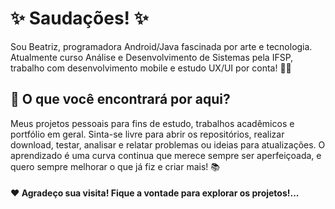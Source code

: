 # ✨ Saudações! ✨
Sou Beatriz, programadora Android/Java fascinada por arte e tecnologia.
Atualmente curso Análise e Desenvolvimento de Sistemas pela IFSP, trabalho com desenvolvimento mobile e estudo UX/UI por conta! 🤖🐝

## 🔭 O que você encontrará por aqui?
Meus projetos pessoais para fins de estudo, trabalhos acadêmicos e portfólio em geral.
Sinta-se livre para abrir os repositórios, realizar download, testar, analisar e relatar problemas ou ideias para atualizações. O aprendizado é uma curva continua que merece sempre ser aperfeiçoada, e quero sempre melhorar o que já fiz e criar mais! 📚

#### ❤️ Agradeço sua visita! Fique a vontade para explorar os projetos!...

